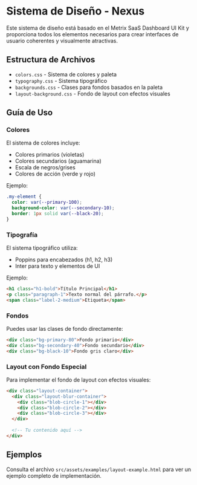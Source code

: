 # Sistema de Diseño - Nexus

Este sistema de diseño está basado en el Metrix SaaS Dashboard UI Kit y proporciona todos los elementos necesarios para crear interfaces de usuario coherentes y visualmente atractivas.

## Estructura de Archivos

- `colors.css` - Sistema de colores y paleta
- `typography.css` - Sistema tipográfico
- `backgrounds.css` - Clases para fondos basados en la paleta
- `layout-background.css` - Fondo de layout con efectos visuales

## Guía de Uso

### Colores

El sistema de colores incluye:

- Colores primarios (violetas)
- Colores secundarios (aguamarina)
- Escala de negros/grises
- Colores de acción (verde y rojo)

Ejemplo:
```css
.my-element {
  color: var(--primary-100);
  background-color: var(--secondary-10);
  border: 1px solid var(--black-20);
}
```

### Tipografía

El sistema tipográfico utiliza:

- Poppins para encabezados (h1, h2, h3)
- Inter para texto y elementos de UI

Ejemplo:
```html
<h1 class="h1-bold">Título Principal</h1>
<p class="paragraph-1">Texto normal del párrafo.</p>
<span class="label-2-medium">Etiqueta</span>
```

### Fondos

Puedes usar las clases de fondo directamente:

```html
<div class="bg-primary-80">Fondo primario</div>
<div class="bg-secondary-40">Fondo secundario</div>
<div class="bg-black-10">Fondo gris claro</div>
```

### Layout con Fondo Especial

Para implementar el fondo de layout con efectos visuales:

```html
<div class="layout-container">
  <div class="layout-blur-container">
    <div class="blob-circle-1"></div>
    <div class="blob-circle-2"></div>
    <div class="blob-circle-3"></div>
  </div>
  
  <!-- Tu contenido aquí -->
</div>
```

## Ejemplos

Consulta el archivo `src/assets/examples/layout-example.html` para ver un ejemplo completo de implementación. 